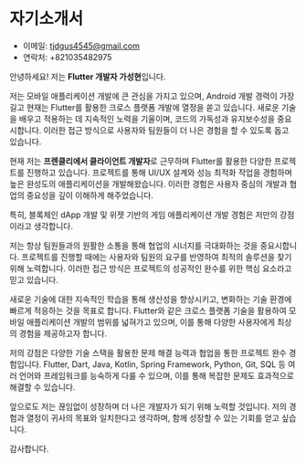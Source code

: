 # 자기소개서

- 이메일: [tjdgus4545@gmail.com](mailto:tjdgus4545@gmail.com)
- 연락처: +821035482975

안녕하세요! 저는 **Flutter 개발자 가성현**입니다.

저는 모바일 애플리케이션 개발에 큰 관심을 가지고 있으며, Android 개발 경력이 가장 길고 현재는 Flutter를 활용한 크로스 플랫폼 개발에 열정을 쏟고 있습니다. 새로운 기술을 배우고 적용하는 데 지속적인 노력을 기울이며, 코드의 가독성과 유지보수성을 중요시합니다. 이러한 접근 방식으로 사용자와 팀원들이 더 나은 경험을 할 수 있도록 돕고 있습니다.

현재 저는 **프렌클리에서 클라이언트 개발자**로 근무하며 Flutter를 활용한 다양한 프로젝트를 진행하고 있습니다. 프로젝트를 통해 UI/UX 설계와 성능 최적화 작업을 경험하며 높은 완성도의 애플리케이션을 개발해왔습니다. 이러한 경험은 사용자 중심의 개발과 협업의 중요성을 깊이 이해하게 해주었습니다.

특히, 블록체인 dApp 개발 및 위젯 기반의 게임 애플리케이션 개발 경험은 저만의 강점이라고 생각합니다.

저는 항상 팀원들과의 원활한 소통을 통해 협업의 시너지를 극대화하는 것을 중요시합니다. 프로젝트를 진행할 때에는 사용자와 팀원의 요구를 반영하여 최적의 솔루션을 찾기 위해 노력합니다. 이러한 접근 방식은 프로젝트의 성공적인 완수를 위한 핵심 요소라고 믿고 있습니다.

새로운 기술에 대한 지속적인 학습을 통해 생산성을 향상시키고, 변화하는 기술 환경에 빠르게 적응하는 것을 목표로 합니다. Flutter와 같은 크로스 플랫폼 기술을 활용하여 모바일 애플리케이션 개발의 범위를 넓혀가고 있으며, 이를 통해 다양한 사용자에게 최상의 경험을 제공하고자 합니다.

저의 강점은 다양한 기술 스택을 활용한 문제 해결 능력과 협업을 통한 프로젝트 완수 경험입니다. Flutter, Dart, Java, Kotlin, Spring Framework, Python, Git, SQL 등 여러 언어와 프레임워크를 능숙하게 다룰 수 있으며, 이를 통해 복잡한 문제도 효과적으로 해결할 수 있습니다.

앞으로도 저는 끊임없이 성장하며 더 나은 개발자가 되기 위해 노력할 것입니다. 저의 경험과 열정이 귀사의 목표와 일치한다고 생각하며, 함께 성장할 수 있는 기회를 얻고 싶습니다.

감사합니다.
